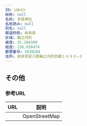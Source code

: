 ```yaml
---
ID: LWnCn
総称: null
名称: 多度神社
名称読み: null
別名: null
都道府県: 岐阜県
区域: 輪之内町
緯度: 35.284309
経度: 136.650474
郵便番号: 5030204
住所: 岐阜県安八郡輪之内町四郷１６９０−３
---
```


## その他

### 参考URL

| URL | 説明          |
| --- | ------------- |
|     | OpenStreetMap |
